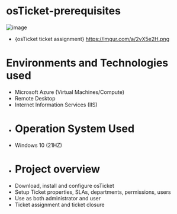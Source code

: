 # osTicket-prerequisites
![image](https://user-images.githubusercontent.com/123419385/214712635-bd3e4f91-bd56-42c6-98aa-85aaac1dcdfb.png)
  - {osTicket ticket assignment} <https://imgur.com/a/2vX5e2H.png>
  # Environments and Technologies used
- Microsoft Azure (Virtual Machines/Compute)
- Remote Desktop
- Internet Information Services (IIS)
- # Operation System Used
- Windows 10 (21HZ)
- # Project overview 
- Download, install and configure osTicket
- Setup Ticket properties, SLAs, departments, permissions, users
- Use as both administrator and user
- Ticket assignment and ticket closure
